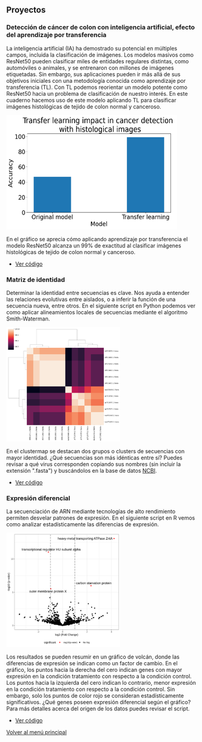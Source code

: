 ## Proyectos

### Detección de cáncer de colon con inteligencia artificial, efecto del aprendizaje por transferencia

La inteligencia artificial (IA) ha demostrado su potencial en múltiples campos, incluida la clasificación de imágenes. Los modelos masivos como ResNet50 pueden clasificar miles de entidades regulares distintas, como automóviles o animales, y se entrenaron con millones de imágenes etiquetadas. Sin embargo, sus aplicaciones pueden ir más allá de sus objetivos iniciales con una metodología conocida como aprendizaje por transferencia (TL). Con TL podemos reorientar un modelo potente como ResNet50 hacia un problema de clasificación de nuestro interés. En este cuaderno hacemos uso de este modelo aplicando TL para clasificar imágenes histológicas de tejido de colon normal y canceroso.

<img src="https://raw.githubusercontent.com/marco-montesdeoca/Transfer_learning/main/TL%20impact.png" width="450" height="300">

En el gráfico se aprecia cómo aplicando aprendizaje por transferencia el modelo ResNet50 alcanza un 99% de exactitud al clasificar imágenes histológicas de tejido de colon normal y canceroso.

* [Ver código](https://github.com/marco-montesdeoca/Transfer_learning/blob/main/transfer_learning.ipynb)

### Matriz de identidad

Determinar la identidad entre secuencias es clave. Nos ayuda a entender las relaciones evolutivas entre aislados, o a inferir la función de una secuencia nueva, entre otros. En el siguiente script en Python podemos ver como aplicar alineamientos locales de secuencias mediante el algoritmo Smith-Waterman.

<img src="https://raw.githubusercontent.com/marco-montesdeoca/marco-montesdeoca.github.io/main/identity_matrix.png" width="300" height="300">

En el clustermap se destacan dos grupos o clusters de secuencias con mayor identidad. ¿Qué secuencias son más idénticas entre sí? Puedes revisar a qué virus corresponden copiando sus nombres (sin incluir la extensión ".fasta") y buscándolos en la base de datos [NCBI](https://www.ncbi.nlm.nih.gov/). 

* [Ver código](https://github.com/marco-montesdeoca/identity_matrix/blob/main/identity_matrix.ipynb)

### Expresión diferencial

La secuenciación de ARN mediante tecnologías de alto rendimiento permiten desvelar patrones de expresión. En el siguiente script en R vemos como analizar estadísticamente las diferencias de expresión.

<img src="https://raw.githubusercontent.com/marco-montesdeoca/marco-montesdeoca.github.io/main/volcano_plot.png" width="300" height="300">

Los resultados se pueden resumir en un gráfico de volcán, donde las diferencias de expresión se indican como un factor de cambio. En el gráfico, los puntos hacia la derecha del cero indican genes con mayor expresión en la condición tratamiento con respecto a la condición control. Los puntos hacia la izquierda del cero indican lo contrario, menor expresión en la condición tratamiento con respecto a la condición control. Sin embargo, solo los puntos de color rojo se consideran estadísticamente significativos. ¿Qué genes poseen expresión diferencial según el gráfico? Para más detalles acerca del origen de los datos puedes revisar el script.

* [Ver código](https://github.com/marco-montesdeoca/Differential_expression/blob/main/Differential_expression.ipynb)

[Volver al menú principal](index.md)
